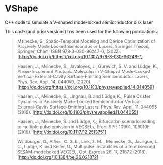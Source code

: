 # VShape
C++ code to simulate a V-shaped mode-locked semiconductor disk laser


This code (and prior versions) has been used for the following publications:

> Meinecke, S., Spatio-Temporal Modeling and Device Optimization of Passively Mode-Locked Semiconductor Lasers, Springer Theses, Springer, Cham, ISBN 978-3-030-96247-0, (2022). [http://dx.doi.org/https://doi.org/10.1007/978-3-030-96248-7]  

> Hausen, J., Meinecke, S., Javaloyes, J., Gurevich, S. V. and Lüdge, K., Phase-Incoherent Photonic Molecules in V-Shaped Mode-Locked Vertical-External-Cavity Surface-Emitting Semiconductor Lasers, Phys. Rev. Appl. 14, 044059, (2020). [http://dx.doi.org/https://doi.org/10.1103/physrevapplied.14.044059]
 
> Hausen, J., Meinecke, S., Lingnau, B. and Lüdge, K., Pulse Cluster Dynamics in Passively Mode-Locked Semiconductor Vertical-External-Cavity Surface-Emitting Lasers, Phys. Rev. Appl. 11, 044055 (2019). [http://dx.doi.org/10.1103/physrevapplied.11.044055]

> Hausen, J., Meinecke, S. and Lüdge, K., Bifurcation scenario leading to multiple pulse emission in VECSELs, Proc. SPIE 10901, 109010F (2019). [http://dx.doi.org/10.1117/12.2513751]

> Waldburger, D., Alfieri, C. G. E., Link, S. M. , Meinecke, S., Jaurigue, L. C., Lüdge, K. and Keller, U., Multipulse instabilities of a femtosecond SESAM-modelocked VECSEL, Opt. Express 26, 17, 21872 (2018). [http://dx.doi.org/10.1364/oe.26.021872]
